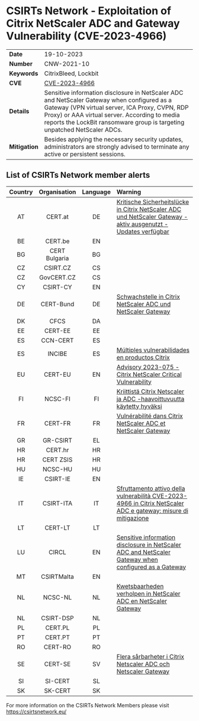 # CSIRTs Network - Exploitation of Citrix NetScaler ADC and Gateway Vulnerability (CVE-2023-4966)
|   |   |
|---|---|
| **Date** | 19-10-2023 |
| **Number** | CNW-2021-10 | 
| **Keywords** | CitrixBleed, Lockbit | 
| **CVE** | [CVE-2023-4966](https://www.netscaler.com/blog/news/netscaler-investigation-recommendations-for-cve-2023-4966/) | 
| **Details** | Sensitive information disclosure in NetScaler ADC and NetScaler Gateway when configured as a Gateway (VPN virtual server, ICA Proxy, CVPN, RDP Proxy) or AAA virtual server. According to media reports the LockBit ransomware group is targeting unpatched NetScaler ADCs. |
| **Mitigation** | Besides applying the necessary security updates, administrators are strongly advised to terminate any active or persistent sessions. |

## List of CSIRTs Network member alerts

| Country | Organisation | Language | Warning |
| :-----: | :----------: | :------: | :------ | 
| AT | CERT.at | DE | [Kritische Sicherheitslücke in Citrix NetScaler ADC und NetScaler Gateway - aktiv ausgenutzt - Updates verfügbar](https://cert.at/de/warnungen/2023/10/kritische-sicherheitslucke-in-citrix-netscaler-adc-und-netscaler-gateway-aktiv-ausgenutzt-updates-verfugbar) |
| BE | CERT.be | EN | |
| BG | CERT Bulgaria | BG | |
| CZ | CSIRT.CZ | CS | |
| CZ | GovCERT.CZ | CS | |
| CY | CSIRT-CY | EN | |
| DE | CERT-Bund | DE | [Schwachstelle in Citrix NetScaler ADC und NetScaler Gateway](https://www.bsi.bund.de/SharedDocs/Cybersicherheitswarnungen/DE/2023/2023-275276-1032.pdf?__blob=publicationFile) |
| DK | CFCS | DA | |
| EE | CERT-EE | EE | |
| ES | CCN-CERT | ES | |
| ES | INCIBE | ES | [Múltiples vulnerabilidades en productos Citrix](https://www.incibe.es/incibe-cert/alerta-temprana/avisos/multiples-vulnerabilidades-en-productos-citrix-0)|
| EU | CERT-EU | EN | [Advisory 2023-075 - Citrix NetScaler Critical Vulnerability](https://cert.europa.eu/publications/security-advisories/2023-075/) |
| FI | NCSC-FI | FI | [Kriittistä Citrix Netscaler ja ADC -haavoittuvuutta käytetty hyväksi](https://www.kyberturvallisuuskeskus.fi/fi/haavoittuvuus_21/2023) |
| FR | CERT-FR | FR | [Vulnérabilité dans Citrix NetScaler ADC et NetScaler Gateway](https://www.cert.ssi.gouv.fr/alerte/CERTFR-2023-ALE-012/) |
| GR | GR-CSIRT | EL | |
| HR | CERT.hr | HR | |
| HR | CERT ZSIS | HR | |
| HU | NCSC-HU | HU | |
| IE | CSIRT-IE | EN | |
| IT | CSIRT-ITA | IT | [Sfruttamento attivo della vulnerabilità CVE-2023-4966 in Citrix NetScaler ADC e gateway: misure di mitigazione](https://www.csirt.gov.it/contenuti/sfruttamento-attivo-della-vulnerabilita-cve-2023-4966-in-citrix-netscaler-adc-e-gateway-misure-di-mitigazione-bl01-231109-csirt-ita) |
| LT | CERT-LT | LT | |
| LU | CIRCL | EN | [Sensitive information disclosure in NetScaler ADC and NetScaler Gateway when configured as a Gateway](https://cve.circl.lu/cve/cve-2023-4966) |
| MT | CSIRTMalta | EN | |
| NL | NCSC-NL | NL | [Kwetsbaarheden verholpen in NetScaler ADC en NetScaler Gateway](https://advisories.ncsc.nl/advisory?id=NCSC-2023-0517)  |
| NL | CSIRT-DSP | NL | |
| PL | CERT.PL | PL | |
| PT | CERT.PT | PT | |
| RO | CERT-RO | RO | |
| SE | CERT-SE | SV | [Flera sårbarheter i Citrix Netscaler ADC och Netscaler Gateway](https://cert.se/2023/10/flera-sarbarheter-i-citrix-netscaler-adc-och-netscaler-gateway.html) |
| SI | SI-CERT | SL | |
| SK | SK-CERT | SK | |

 

For more information on the CSIRTs Network Members please visit https://csirtsnetwork.eu/ 
